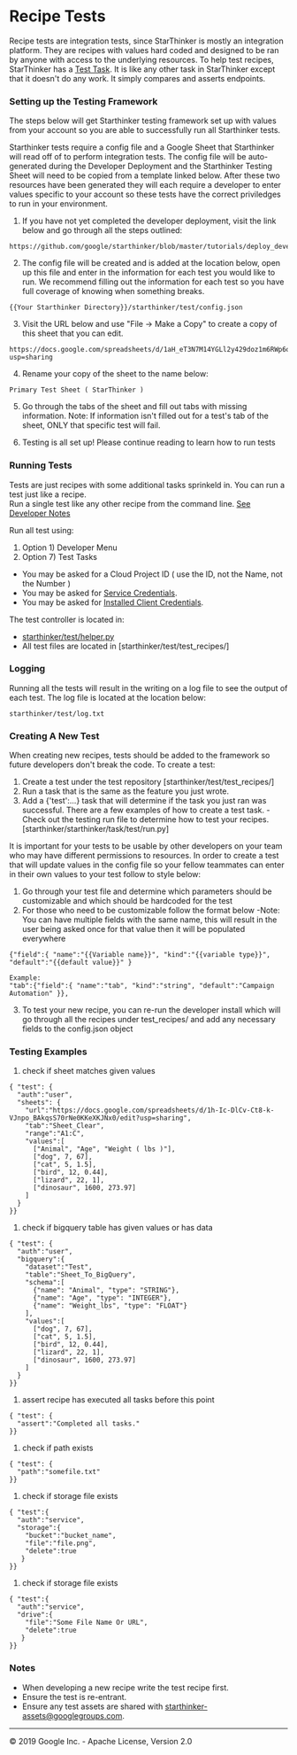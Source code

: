 # Recipe Tests

Recipe tests are integration tests, since StarThinker is mostly an integration platform.  They are recipes
with values hard coded and designed to be ran by anyone with access to the underlying resources.  To help 
test recipes, StarThinker has a [Test Task](../starthinker/task/test/). It is like any other task
in StarThinker except that it doesn't do any work.  It simply compares and asserts endpoints.  



### Setting up the Testing Framework

The steps below will get Starthinker testing framework set up with values from your account so you are able to successfully run all Starthinker tests.

Starthinker tests require a config file and a Google Sheet that Starthinker will read off of to perform integration tests.  The config file will be auto-generated during the Developer Deployment and the Starthinker Testing Sheet will need to be copied from a template linked below.  After these two resources have been generated they will each require a developer to enter values specific to your account so these tests have the correct priviledges to run in your environment.

1. If you have not yet completed the developer deployment, visit the link below and go through all the steps outlined:
```
https://github.com/google/starthinker/blob/master/tutorials/deploy_developer.md
```

2. The config file will be created and is added at the location below, open up this file and enter in the information for each test you would like to run.  We recommend filling out the information for each test so you have full coverage of knowing when something breaks.
```
{{Your Starthinker Directory}}/starthinker/test/config.json
```

3. Visit the URL below and use "File -> Make a Copy" to create a copy of this sheet that you can edit.
```
https://docs.google.com/spreadsheets/d/1aH_eT3N7M14YGLl2y429doz1m6RWp6oQHidfXkIaMdU/edit?usp=sharing
```

4. Rename your copy of the sheet to the name below:
```
Primary Test Sheet ( StarThinker )
```

5. Go through the tabs of the sheet and fill out tabs with missing information.  Note: If information isn't filled out for a test's tab of the sheet, ONLY that specific test will fail.

6. Testing is all set up! Please continue reading to learn how to run tests 



### Running Tests

Tests are just recipes with some additional tasks sprinkeld in. You can run a test just like a recipe.  
Run a single test like any other recipe from the command line. [See Developer Notes](deploy_developer.md)

Run all test using:

1. Option 1) Developer Menu
2. Option 7) Test Tasks
  - You may be asked for a Cloud Project ID ( use the ID, not the Name, not the Number )
  - You may be asked for [Service Credentials](cloud_service.md).
  - You may be asked for [Installed Client Credentials](cloud_client_installed.md).

The test controller is located in:
  - [starthinker/test/helper.py](../starthinker/test/helper.py)
  - All test files are located in [starthinker/test/test_recipes/]



### Logging

Running all the tests will result in the writing on a log file to see the output of each test.  The log file is located at the location below:
```
starthinker/test/log.txt
```



### Creating A New Test

When creating new recipes, tests should be added to the framework so future developers don't break the code.
To create a test:

1. Create a test under the test repository [starthinker/test/test_recipes/]
2. Run a task that is the same as the feature you just wrote.
3. Add a {'test':...} task that will determine if the task you just ran was successful.  There are a few examples of how to create a test task.
  -Check out the testing run file to determine how to test your recipes. [starthinker/starthinker/task/test/run.py]


It is important for your tests to be usable by other developers on your team who may have different permissions to resources.  In order to create a test that will update values in the config file so your fellow teammates can enter in their own values to your test follow to style below:

1. Go through your test file and determine which parameters should be customizable and which should be hardcoded for the test
2. For those who need to be customizable follow the format below
  -Note: You can have multiple fields with the same name, this will result in the user being asked once for that value then it will be populated everywhere
```
{"field":{ "name":"{{Variable name}}", "kind":"{{variable type}}", "default":"{{default value}}" }

Example:
"tab":{"field":{ "name":"tab", "kind":"string", "default":"Campaign Automation" }},
``` 
3. To test your new recipe, you can re-run the developer install which will go through all the recipes under test_recipes/ and add any necessary fields to the config.json object



### Testing Examples

1. check if sheet matches given values
```
{ "test": {
  "auth":"user",
  "sheets": {
    "url":"https://docs.google.com/spreadsheets/d/1h-Ic-DlCv-Ct8-k-VJnpo_BAkqsS70rNe0KKeXKJNx0/edit?usp=sharing",
    "tab":"Sheet_Clear",
    "range":"A1:C",
    "values":[
      ["Animal", "Age", "Weight ( lbs )"],
      ["dog", 7, 67],
      ["cat", 5, 1.5],
      ["bird", 12, 0.44],
      ["lizard", 22, 1],
      ["dinosaur", 1600, 273.97]
    ]
  }
}}
```
1. check if bigquery table has given values or has data
```
{ "test": {
  "auth":"user",
  "bigquery":{
    "dataset":"Test",
    "table":"Sheet_To_BigQuery",
    "schema":[
      {"name": "Animal", "type": "STRING"},
      {"name": "Age", "type": "INTEGER"},
      {"name": "Weight_lbs", "type": "FLOAT"}
    ],
    "values":[
      ["dog", 7, 67],
      ["cat", 5, 1.5],
      ["bird", 12, 0.44],
      ["lizard", 22, 1],
      ["dinosaur", 1600, 273.97]
    ]
  }
}}
```
1. assert recipe has executed all tasks before this point
```
{ "test": {
  "assert":"Completed all tasks."
}}
``` 
1. check if path exists
```
{ "test": {
  "path":"somefile.txt"
}}
```
1. check if storage file exists
```
{ "test":{
  "auth":"service",
  "storage":{
    "bucket":"bucket_name",
    "file":"file.png",
    "delete":true
   }
}}
```
1. check if storage file exists
```
{ "test":{
  "auth":"service",
  "drive":{
    "file":"Some File Name Or URL",
    "delete":true
   }
}}
```

### Notes

- When developing a new recipe write the test recipe first.
- Ensure the test is re-entrant.
- Ensure any test assets are shared with starthinker-assets@googlegroups.com.

---
&copy; 2019 Google Inc. - Apache License, Version 2.0

